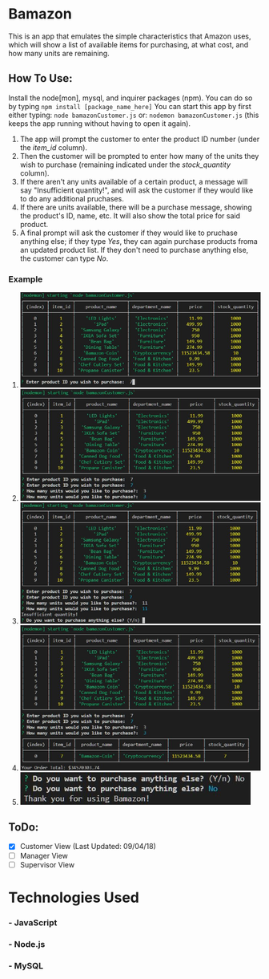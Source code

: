 # Bamazon

This is an app that emulates the simple characteristics that Amazon uses, which will show a list of available items for purchasing, at what cost, and how many units are remaining.

## How To Use:

Install the node[mon], mysql, and inquirer packages (npm). You can do so by typing `npm install [package_name_here]`
You can start this app by first either typing: `node bamazonCustomer.js`
or: `nodemon bamazonCustomer.js` (this keeps the app running without having to open it again).

1. The app will prompt the customer to enter the product ID number (under the _item_id_ column).
2. Then the customer will be prompted to enter how many of the units they wish to purchase (remaining indicated under the _stock_quantity_ column).
3. If there aren't any units available of a certain product, a message will say "Insufficient quantity!", and will ask the customer if they would like to do any additional pruchases.
4. If there are units available, there will be a purchase message, showing the product's ID, name, etc. It will also show the total price for said product.
5. A final prompt will ask the customer if they would like to pruchase anything else; if they type _Yes_, they can again purchase products froma an updated product list. If they don't need to purchase anything else, the customer can type _No_.

### Example

1. ![Alt text](part1.jpg)
2. ![Alt text](part2.jpg)
3. ![Alt text](part3.jpg)
4. ![Alt text](part4.jpg)
5. ![Alt text](part5.jpg)

## ToDo:

- [x] Customer View (Last Updated: 09/04/18)
- [ ] Manager View
- [ ] Supervisor View

# Technologies Used

### - JavaScript

### - Node.js

### - MySQL
